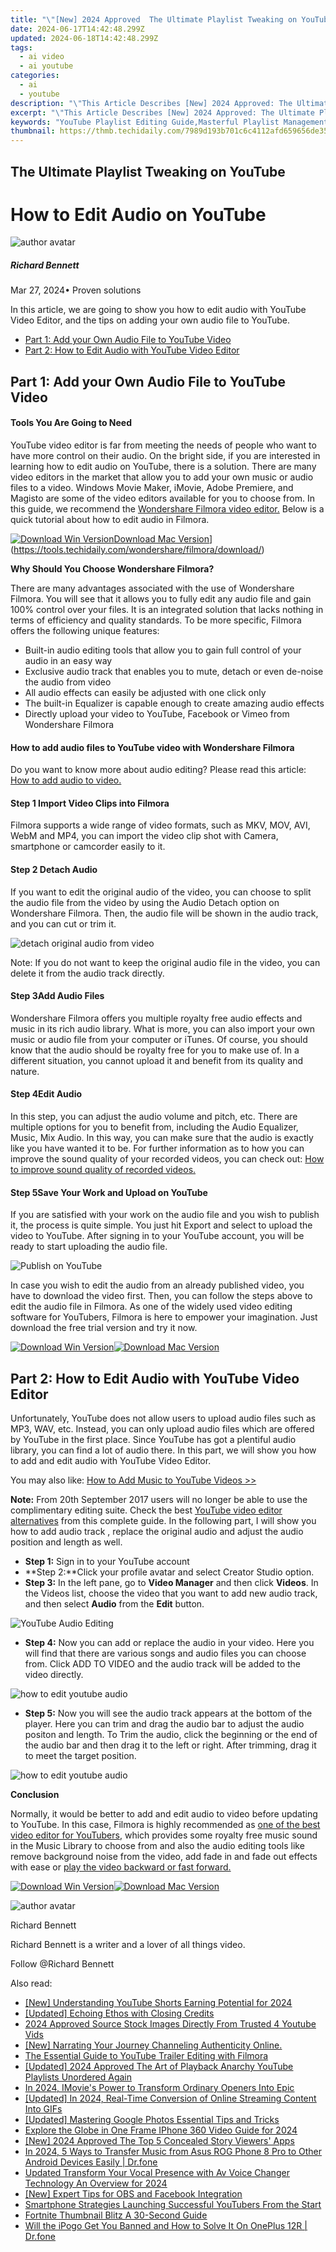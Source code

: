 ```yaml
---
title: "\"[New] 2024 Approved  The Ultimate Playlist Tweaking on YouTube\""
date: 2024-06-17T14:42:48.299Z
updated: 2024-06-18T14:42:48.299Z
tags:
  - ai video
  - ai youtube
categories:
  - ai
  - youtube
description: "\"This Article Describes [New] 2024 Approved: The Ultimate Playlist Tweaking on YouTube\""
excerpt: "\"This Article Describes [New] 2024 Approved: The Ultimate Playlist Tweaking on YouTube\""
keywords: "YouTube Playlist Editing Guide,Masterful Playlist Management Tips,Essential YouTube List Curation,Streamline Your YouTube Collection,Perfecting Playlists on YouTube,Expert Strategies for YouTube Lists,Enhance Video Playlists Efficiently"
thumbnail: https://thmb.techidaily.com/7989d193b701c6c4112afd659656de357f20d61f1ee9fa4b40235e3cbfd62f11.jpg
---
```


## The Ultimate Playlist Tweaking on YouTube

# How to Edit Audio on YouTube

![author avatar](https://images.wondershare.com/filmora/article-images/richard-bennett.jpg)

##### Richard Bennett

 Mar 27, 2024• Proven solutions

In this article, we are going to show you how to edit audio with YouTube Video Editor, and the tips on adding your own audio file to YouTube.

* [Part 1: Add your Own Audio File to YouTube Video](#part1)
* [Part 2: How to Edit Audio with YouTube Video Editor](#part2)

## Part 1: Add your Own Audio File to YouTube Video

#### Tools You Are Going to Need

YouTube video editor is far from meeting the needs of people who want to have more control on their audio. On the bright side, if you are interested in learning how to edit audio on YouTube, there is a solution. There are many video editors in the market that allow you to add your own music or audio files to a video. Windows Movie Maker, iMovie, Adobe Premiere, and Magisto are some of the video editors available for you to choose from. In this guide, we recommend the [Wondershare Filmora video editor.](https://tools.techidaily.com/wondershare/filmora/download/) Below is a quick tutorial about how to edit audio in Filmora.

[![Download Win Version](https://images.wondershare.com/filmora/guide/download-btn-win.jpg)](https://tools.techidaily.com/wondershare/filmora/download/)[Download Mac Version](https://images.wondershare.com/filmora/guide/download-btn-mac.jpg)](https://tools.techidaily.com/wondershare/filmora/download/)

 **Why Should You Choose Wondershare Filmora?**

There are many advantages associated with the use of Wondershare Filmora. You will see that it allows you to fully edit any audio file and gain 100% control over your files. It is an integrated solution that lacks nothing in terms of efficiency and quality standards. To be more specific, Filmora offers the following unique features:

* Built-in audio editing tools that allow you to gain full control of your audio in an easy way
* Exclusive audio track that enables you to mute, detach or even de-noise the audio from video
* All audio effects can easily be adjusted with one click only
* The built-in Equalizer is capable enough to create amazing audio effects
* Directly upload your video to YouTube, Facebook or Vimeo from Wondershare Filmora

#### How to add audio files to YouTube video with Wondershare Filmora

Do you want to know more about audio editing? Please read this article: [How to add audio to video.](https://tools.techidaily.com/wondershare/filmora/download/)

#### Step 1 Import Video Clips into Filmora

Filmora supports a wide range of video formats, such as MKV, MOV, AVI, WebM and MP4, you can import the video clip shot with Camera, smartphone or camcorder easily to it.

#### Step 2 Detach Audio

If you want to edit the original audio of the video, you can choose to split the audio file from the video by using the Audio Detach option on Wondershare Filmora. Then, the audio file will be shown in the audio track, and you can cut or trim it.

![detach original audio from video](https://images.wondershare.com/filmora/article-images/detach-audio-from-video.jpg)

Note: If you do not want to keep the original audio file in the video, you can delete it from the audio track directly.

#### Step 3Add Audio Files

Wondershare Filmora offers you multiple royalty free audio effects and music in its rich audio library. What is more, you can also import your own music or audio file from your computer or iTunes. Of course, you should know that the audio should be royalty free for you to make use of. In a different situation, you cannot upload it and benefit from its quality and nature.

#### Step 4Edit Audio

In this step, you can adjust the audio volume and pitch, etc. There are multiple options for you to benefit from, including the Audio Equalizer, Music, Mix Audio. In this way, you can make sure that the audio is exactly like you have wanted it to be. For further information as to how you can improve the sound quality of your recorded videos, you can check out: [How to improve sound quality of recorded videos.](https://tools.techidaily.com/wondershare/filmora/download/)

#### Step 5Save Your Work and Upload on YouTube

If you are satisfied with your work on the audio file and you wish to publish it, the process is quite simple. You just hit Export and select to upload the video to YouTube. After signing in to your YouTube account, you will be ready to start uploading the audio file.

![Publish on YouTube](https://images.wondershare.com/filmora/article-images/export-to-youtube-filmora9.jpg)

In case you wish to edit the audio from an already published video, you have to download the video first. Then, you can follow the steps above to edit the audio file in Filmora. As one of the widely used video editing software for YouTubers, Filmora is here to empower your imagination. Just download the free trial version and try it now.

[![Download Win Version](https://images.wondershare.com/filmora/guide/download-btn-win.jpg)](https://tools.techidaily.com/wondershare/filmora/download/)[![Download Mac Version](https://images.wondershare.com/filmora/guide/download-btn-mac.jpg)](https://tools.techidaily.com/wondershare/filmora/download/)

## Part 2: How to Edit Audio with YouTube Video Editor

Unfortunately, YouTube does not allow users to upload audio files such as MP3, WAV, etc. Instead, you can only upload audio files which are offered by YouTube in the first place. Since YouTube has got a plentiful audio library, you can find a lot of audio there. In this part, we will show you how to add and edit audio with YouTube Video Editor.

You may also like: [How to Add Music to YouTube Videos >>](https://tools.techidaily.com/wondershare/filmora/download/)

**Note:** From 20th September 2017 users will no longer be able to use the complimentary editing suite. Check the best [YouTube video editor alternatives](https://tools.techidaily.com/wondershare/filmora/download/) from this complete guide. In the following part, I will show you how to add audio track , replace the original audio and adjust the audio position and length as well.

* **Step 1:** Sign in to your YouTube account
* **Step 2:**Click your profile avatar and select Creator Studio option.
* **Step 3:** In the left pane, go to **Video Manager** and then click **Videos**. In the Videos list, choose the video that you want to add new audio track, and then select **Audio** from the **Edit** button.

![YouTube Audio Editing](https://images.wondershare.com/filmora/article-images/add-music-to-youtube-video-2.jpg)

* **Step 4:** Now you can add or replace the audio in your video. Here you will find that there are various songs and audio files you can choose from. Click ADD TO VIDEO and the audio track will be added to the video directly.

![how to edit youtube audio](https://images.wondershare.com/filmora/article-images/add-music-to-youtube-video-3.jpg)

* **Step 5:**  Now you will see the audio track appears at the bottom of the player. Here you can trim and drag the audio bar to adjust the audio positon and length. To Trim the audio, click the beginning or the end of the audio bar and then drag it to the left or right. After trimming, drag it to meet the target position.

![how to edit youtube audio](https://images.wondershare.com/filmora/article-images/add-music-to-youtube-video-4.jpg)

**Conclusion**

Normally, it would be better to add and edit audio to video before updating to YouTube. In this case, Filmora is highly recommended as [one of the best video editor for YouTubers](https://tools.techidaily.com/wondershare/filmora/download/), which provides some royalty free music sound in the Music Library to choose from and also the audio editing tools like remove background noise from the video, add fade in and fade out effects with ease or [play the video backward or fast forward.](https://tools.techidaily.com/wondershare/filmora/download/)

[![Download Win Version](https://images.wondershare.com/filmora/guide/download-btn-win.jpg)](https://tools.techidaily.com/wondershare/filmora/download/)[![Download Mac Version](https://images.wondershare.com/filmora/guide/download-btn-mac.jpg)](https://tools.techidaily.com/wondershare/filmora/download/)

![author avatar](https://images.wondershare.com/filmora/article-images/richard-bennett.jpg)

Richard Bennett

Richard Bennett is a writer and a lover of all things video.

Follow @Richard Bennett


<ins class="adsbygoogle"
     style="display:block"
     data-ad-format="autorelaxed"
     data-ad-client="ca-pub-7571918770474297"
     data-ad-slot="1223367746"></ins>



<ins class="adsbygoogle"
     style="display:block"
     data-ad-client="ca-pub-7571918770474297"
     data-ad-slot="8358498916"
     data-ad-format="auto"
     data-full-width-responsive="true"></ins>

<span class="atpl-alsoreadstyle">Also read:</span>
<div><ul>
<li><a href="https://youtube-web.techidaily.com/nderstanding-youtube-shorts-earning-potential-for-2024/"><u>[New] Understanding YouTube Shorts Earning Potential for 2024</u></a></li>
<li><a href="https://youtube-web.techidaily.com/ed-echoing-ethos-with-closing-credits/"><u>[Updated] Echoing Ethos with Closing Credits</u></a></li>
<li><a href="https://youtube-web.techidaily.com/approved-source-stock-images-directly-from-trusted-4-youtube-vids/"><u>2024 Approved  Source Stock Images Directly From Trusted 4 Youtube Vids</u></a></li>
<li><a href="https://youtube-web.techidaily.com/arrating-your-journey-channeling-authenticity-online/"><u>[New] Narrating Your Journey  Channeling Authenticity Online.</u></a></li>
<li><a href="https://youtube-web.techidaily.com/ssential-guide-to-youtube-trailer-editing-with-filmora/"><u>The Essential Guide to YouTube Trailer Editing with Filmora</u></a></li>
<li><a href="https://youtube-web.techidaily.com/ed-2024-approved-the-art-of-playback-anarchy-youtube-playlists-unordered-again/"><u>[Updated] 2024 Approved  The Art of Playback Anarchy  YouTube Playlists Unordered Again</u></a></li>
<li><a href="https://youtube-web.techidaily.com/24-imovies-power-to-transform-ordinary-openers-into-epic/"><u>In 2024, IMovie's Power to Transform Ordinary Openers Into Epic</u></a></li>
<li><a href="https://youtube-web.techidaily.com/ed-in-2024-real-time-conversion-of-online-streaming-content-into-gifs/"><u>[Updated] In 2024, Real-Time Conversion of Online Streaming Content Into GIFs</u></a></li>
<li><a href="https://extra-support.techidaily.com/updated-mastering-google-photos-essential-tips-and-tricks/"><u>[Updated] Mastering Google Photos  Essential Tips and Tricks</u></a></li>
<li><a href="https://facebook-video-recording.techidaily.com/explore-the-globe-in-one-frame-iphone-360-video-guide-for-2024/"><u>Explore the Globe in One Frame  IPhone 360 Video Guide for 2024</u></a></li>
<li><a href="https://instagram-videos.techidaily.com/new-2024-approved-the-top-5-concealed-story-viewers-apps/"><u>[New] 2024 Approved  The Top 5 Concealed Story Viewers' Apps</u></a></li>
<li><a href="https://android-transfer.techidaily.com/in-2024-5-ways-to-transfer-music-from-asus-rog-phone-8-pro-to-other-android-devices-easily-drfone-by-drfone-transfer-from-android-transfer-from-android/"><u>In 2024, 5 Ways to Transfer Music from Asus ROG Phone 8 Pro to Other Android Devices Easily | Dr.fone</u></a></li>
<li><a href="https://sound-optimizing.techidaily.com/updated-transform-your-vocal-presence-with-av-voice-changer-technology-an-overview-for-2024/"><u>Updated Transform Your Vocal Presence with Av Voice Changer Technology An Overview for 2024</u></a></li>
<li><a href="https://remote-screen-capture.techidaily.com/new-expert-tips-for-obs-and-facebook-integration/"><u>[New] Expert Tips for OBS and Facebook Integration</u></a></li>
<li><a href="https://youtube-clips.techidaily.com/smartphone-strategies-launching-successful-youtubers-from-the-start/"><u>Smartphone Strategies  Launching Successful YouTubers From the Start</u></a></li>
<li><a href="https://youtube-clips.techidaily.com/fortnite-thumbnail-blitz-a-30-second-guide/"><u>Fortnite Thumbnail Blitz  A 30-Second Guide</u></a></li>
<li><a href="https://fake-location.techidaily.com/will-the-ipogo-get-you-banned-and-how-to-solve-it-on-oneplus-12r-drfone-by-drfone-virtual-android/"><u>Will the iPogo Get You Banned and How to Solve It On OnePlus 12R | Dr.fone</u></a></li>
</ul></div>

